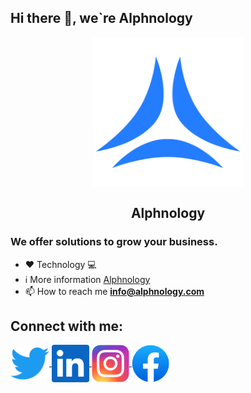 <h2> Hi there 👋, we`re Alphnology</h2>

<p align="center">
  <a href="https://alphnology.com/" >
    <img align="center" src="https://github.com/alphnology/alphnology.github.io/blob/main/assets/github/alphnology-logo.png" alt="Alphnology" height="240" width="240" />
  </a>
   <h2 align="center">Alphnology</h2>
</p>

### We offer solutions to grow your business.

<!--We are a team of talented professionals in the development of solutions that meet the needs of business.-->

- ❤️ Technology 💻
-  ℹ️ More information [Alphnology](https://alphnology.com)
- :mailbox: How to reach me **info@alphnology.com**


<h2>Connect with me:</h2>
<p align="left">

  <a href="https://twitter.com/alphnology" >
    <img align="center" src="https://github.com/alphnology/alphnology.github.io/blob/main/assets/github/twitter.png" alt="Alphnology" height="52" width="62" />
  </a>
  <a href="https://www.linkedin.com/in/alphnology">
    <img align="center" src="https://github.com/alphnology/alphnology.github.io/blob/main/assets/github/linkedIn.png" alt="Alphnology" height="60" width="60" />
  </a>
  <a href="https://www.instagram.com/alphnology/">
    <img align="center" src="https://github.com/alphnology/alphnology.github.io/blob/main/assets/github/instagram.png" alt="Alphnology" height="60" width="60" />
 </a>
 <a href="https://web.facebook.com/Alphnology/">
    <img align="center" src="https://github.com/alphnology/alphnology.github.io/blob/main/assets/github/facebook.png" alt="Alphnology" height="60" width="60" />
 </a>
</p>


